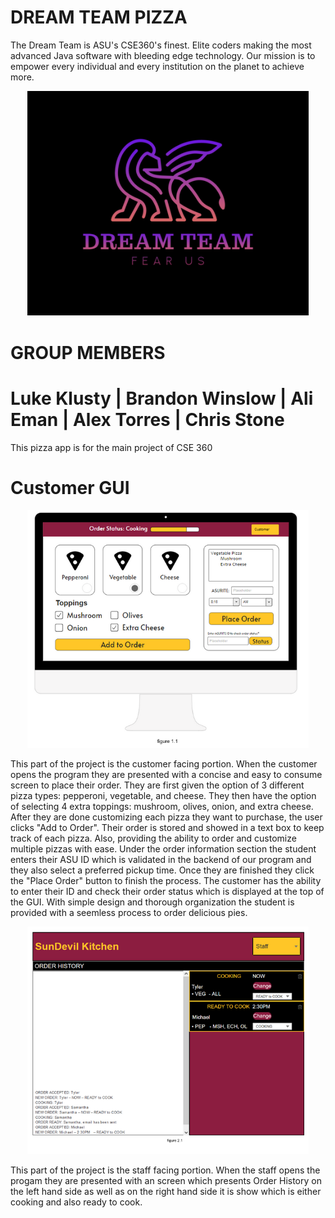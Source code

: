 # DREAM TEAM PIZZA
The Dream Team is ASU's CSE360's finest. Elite coders making the most advanced Java software with bleeding edge technology. Our mission is to empower every individual and every institution on the planet to achieve more.

<p align="center">
    <img src="https://raw.githubusercontent.com/aimarket/dreamteam_pizza_app/main/README_assets/team_LOGO.png" alt="LOGO" title="LOGO" width="450"/>
</p>

# GROUP MEMBERS

# Luke Klusty | Brandon Winslow | Ali Eman | Alex Torres | Chris Stone

This pizza app is for the main project of CSE 360


# Customer GUI

<p align="center">
    <img src="https://raw.githubusercontent.com/aimarket/dreamteam_pizza_app/main/README_assets/figure1_1.png" alt="CustomerGUI" title="CustomerGUI" width="450"/>
</p>

This part of the project is the customer facing portion.  When the customer opens the program they are presented with a concise and easy to consume screen to place their order.  They are first given the option of 3 different pizza types: pepperoni, vegetable, and cheese.  They then have the option of selecting 4 extra toppings: mushroom, olives, onion, and extra cheese.  After they are done customizing each pizza they want to purchase, the user clicks "Add to Order".  Their order is stored and showed in a text box to keep track of each pizza. Also, providing the ability to order and customize multiple pizzas with ease.  Under the order information section the student enters their ASU ID which is validated in the backend of our program and they also select a preferred pickup time. Once they are finished they click the "Place Order" button to finish the process.  The customer has the ability to enter their ID and check their order status which is displayed at the top of the GUI.  With simple design and thorough organization the student is provided with a seemless process to order delicious pies. 




<p align="center">
    <img src="https://github.com/aimarket/dreamteam_pizza_app/blob/main/README_assets/figure2_1.png" alt="CustomerGUI" title="CustomerGUI" width="450"/>
</p>
This part of the project is the staff facing portion. When the staff opens the progam they are presented with an screen which presents Order History on the left hand side as well as on the right hand side it is show which is either cooking and also ready to cook. 
